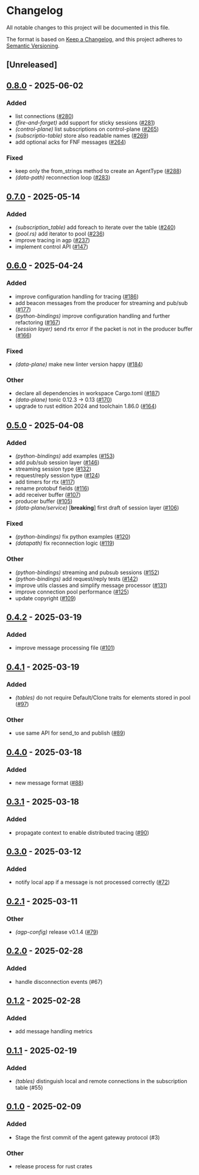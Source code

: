 # Changelog

All notable changes to this project will be documented in this file.

The format is based on [Keep a Changelog](https://keepachangelog.com/en/1.0.0/),
and this project adheres to [Semantic Versioning](https://semver.org/spec/v2.0.0.html).

## [Unreleased]

## [0.8.0](https://github.com/agntcy/agp/compare/agp-datapath-v0.7.0...agp-datapath-v0.8.0) - 2025-06-02

### Added

- list connections ([#280](https://github.com/agntcy/agp/pull/280))
- *(fire-and-forget)* add support for sticky sessions ([#281](https://github.com/agntcy/agp/pull/281))
- *(control-plane)* list subscriptions on control-plane ([#265](https://github.com/agntcy/agp/pull/265))
- *(subscriptio-table)* store also readable names ([#269](https://github.com/agntcy/agp/pull/269))
- add optional acks for FNF messages ([#264](https://github.com/agntcy/agp/pull/264))

### Fixed

- keep only the from_strings method to create an AgentType ([#288](https://github.com/agntcy/agp/pull/288))
- *(data-path)* reconnection loop ([#283](https://github.com/agntcy/agp/pull/283))

## [0.7.0](https://github.com/agntcy/agp/compare/agp-datapath-v0.6.0...agp-datapath-v0.7.0) - 2025-05-14

### Added

- *(subscription_table)* add foreach to iterate over the table ([#240](https://github.com/agntcy/agp/pull/240))
- *(pool.rs)* add iterator to pool ([#236](https://github.com/agntcy/agp/pull/236))
- improve tracing in agp ([#237](https://github.com/agntcy/agp/pull/237))
- implement control API ([#147](https://github.com/agntcy/agp/pull/147))

## [0.6.0](https://github.com/agntcy/agp/compare/agp-datapath-v0.5.0...agp-datapath-v0.6.0) - 2025-04-24

### Added

- improve configuration handling for tracing ([#186](https://github.com/agntcy/agp/pull/186))
- add beacon messages from the producer for streaming and pub/sub ([#177](https://github.com/agntcy/agp/pull/177))
- *(python-bindings)* improve configuration handling and further refactoring ([#167](https://github.com/agntcy/agp/pull/167))
- *(session layer)* send rtx error if the packet is not in the producer buffer ([#166](https://github.com/agntcy/agp/pull/166))

### Fixed

- *(data-plane)* make new linter version happy ([#184](https://github.com/agntcy/agp/pull/184))

### Other

- declare all dependencies in workspace Cargo.toml ([#187](https://github.com/agntcy/agp/pull/187))
- *(data-plane)* tonic 0.12.3 -> 0.13 ([#170](https://github.com/agntcy/agp/pull/170))
- upgrade to rust edition 2024 and toolchain 1.86.0 ([#164](https://github.com/agntcy/agp/pull/164))

## [0.5.0](https://github.com/agntcy/agp/compare/agp-datapath-v0.4.2...agp-datapath-v0.5.0) - 2025-04-08

### Added

- *(python-bindings)* add examples ([#153](https://github.com/agntcy/agp/pull/153))
- add pub/sub session layer ([#146](https://github.com/agntcy/agp/pull/146))
- streaming session type ([#132](https://github.com/agntcy/agp/pull/132))
- request/reply session type ([#124](https://github.com/agntcy/agp/pull/124))
- add timers for rtx ([#117](https://github.com/agntcy/agp/pull/117))
- rename protobuf fields ([#116](https://github.com/agntcy/agp/pull/116))
- add receiver buffer ([#107](https://github.com/agntcy/agp/pull/107))
- producer buffer ([#105](https://github.com/agntcy/agp/pull/105))
- *(data-plane/service)* [**breaking**] first draft of session layer ([#106](https://github.com/agntcy/agp/pull/106))

### Fixed

- *(python-bindings)* fix python examples ([#120](https://github.com/agntcy/agp/pull/120))
- *(datapath)* fix reconnection logic ([#119](https://github.com/agntcy/agp/pull/119))

### Other

- *(python-bindings)* streaming and pubsub sessions ([#152](https://github.com/agntcy/agp/pull/152))
- *(python-bindings)* add request/reply tests ([#142](https://github.com/agntcy/agp/pull/142))
- improve utils classes and simplify message processor ([#131](https://github.com/agntcy/agp/pull/131))
- improve connection pool performance ([#125](https://github.com/agntcy/agp/pull/125))
- update copyright ([#109](https://github.com/agntcy/agp/pull/109))

## [0.4.2](https://github.com/agntcy/agp/compare/agp-datapath-v0.4.1...agp-datapath-v0.4.2) - 2025-03-19

### Added

- improve message processing file ([#101](https://github.com/agntcy/agp/pull/101))

## [0.4.1](https://github.com/agntcy/agp/compare/agp-datapath-v0.4.0...agp-datapath-v0.4.1) - 2025-03-19

### Added

- *(tables)* do not require Default/Clone traits for elements stored in pool ([#97](https://github.com/agntcy/agp/pull/97))

### Other

- use same API for send_to and publish ([#89](https://github.com/agntcy/agp/pull/89))

## [0.4.0](https://github.com/agntcy/agp/compare/agp-datapath-v0.3.1...agp-datapath-v0.4.0) - 2025-03-18

### Added

- new message format ([#88](https://github.com/agntcy/agp/pull/88))

## [0.3.1](https://github.com/agntcy/agp/compare/agp-datapath-v0.3.0...agp-datapath-v0.3.1) - 2025-03-18

### Added

- propagate context to enable distributed tracing ([#90](https://github.com/agntcy/agp/pull/90))

## [0.3.0](https://github.com/agntcy/agp/compare/agp-datapath-v0.2.1...agp-datapath-v0.3.0) - 2025-03-12

### Added

- notify local app if a message is not processed correctly ([#72](https://github.com/agntcy/agp/pull/72))

## [0.2.1](https://github.com/agntcy/agp/compare/agp-datapath-v0.2.0...agp-datapath-v0.2.1) - 2025-03-11

### Other

- *(agp-config)* release v0.1.4 ([#79](https://github.com/agntcy/agp/pull/79))

## [0.2.0](https://github.com/agntcy/agp/compare/agp-datapath-v0.1.2...agp-datapath-v0.2.0) - 2025-02-28

### Added

- handle disconnection events (#67)

## [0.1.2](https://github.com/agntcy/agp/compare/agp-datapath-v0.1.1...agp-datapath-v0.1.2) - 2025-02-28

### Added

- add message handling metrics

## [0.1.1](https://github.com/agntcy/agp/compare/agp-datapath-v0.1.0...agp-datapath-v0.1.1) - 2025-02-19

### Added

- *(tables)* distinguish local and remote connections in the subscription table (#55)

## [0.1.0](https://github.com/agntcy/agp/releases/tag/agp-gw-data-path-v0.1.0) - 2025-02-09

### Added

- Stage the first commit of the agent gateway protocol (#3)

### Other

- release process for rust crates
